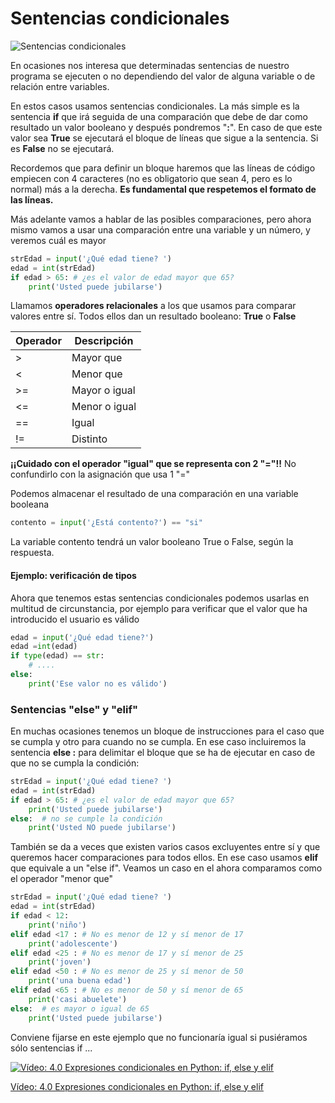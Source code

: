 # Sentencias condicionales

![Sentencias condicionales](./images/Condición.png)

En ocasiones nos interesa que determinadas sentencias de nuestro programa se ejecuten o no dependiendo del valor de alguna variable o de relación entre variables.

En estos casos usamos sentencias condicionales. La más simple es la sentencia **if** que irá seguida de una comparación que debe de dar como resultado un valor booleano y después pondremos "**:**". En caso de que este valor sea **True** se ejecutará el bloque de líneas que sigue a la sentencia. Si es **False** no se ejecutará.

Recordemos que para definir un bloque haremos que las líneas de código empiecen con 4 caracteres (no es obligatorio que sean 4, pero es lo normal) más a la derecha. **Es fundamental que respetemos el formato de las líneas.**

Más adelante vamos a hablar de las posibles comparaciones, pero ahora mismo vamos a usar una comparación entre una variable y un número, y veremos cuál es mayor

```python
strEdad = input('¿Qué edad tiene? ')
edad = int(strEdad)
if edad > 65: # ¿es el valor de edad mayor que 65?
    print('Usted puede jubilarse')
```

Llamamos **operadores relacionales** a los que usamos para comparar valores entre sí. Todos ellos dan un resultado booleano: **True** o **False**

Operador|Descripción
---|---
>|Mayor que
<|Menor que
>=|Mayor o igual
<=|Menor o igual
==|Igual
!=|Distinto

**¡¡Cuidado con el operador "igual" que se representa con 2 "="!!** No confundirlo con la asignación que usa 1 "="

Podemos almacenar el resultado de una comparación en una variable booleana

```python
contento = input('¿Está contento?') == "si"
```

La variable contento tendrá un valor booleano True o False, según la respuesta.

#### Ejemplo: verificación de tipos

Ahora que tenemos estas sentencias condicionales podemos usarlas en multitud de circunstancia, por ejemplo para verificar que el valor que ha introducido el usuario es válido

```python
edad = input('¿Qué edad tiene?')
edad =int(edad)
if type(edad) == str:
    # ....
else:
    print('Ese valor no es válido')

```

### Sentencias "else" y "elif"


En muchas ocasiones tenemos un bloque de instrucciones para el caso que se cumpla y otro para cuando no se cumpla. En ese caso incluiremos la sentencia **else :** para delimitar el bloque que se ha de ejecutar en caso de que no se cumpla la condición:

```python
strEdad = input('¿Qué edad tiene? ')
edad = int(strEdad)
if edad > 65: # ¿es el valor de edad mayor que 65?
    print('Usted puede jubilarse')
else:  # no se cumple la condición
    print('Usted NO puede jubilarse')
```

También se da a veces que existen varios casos excluyentes entre sí y que queremos hacer comparaciones para todos ellos. En ese caso usamos **elif** que equivale a un "else if". Veamos un caso en el ahora comparamos como el operador "menor que"

```python
strEdad = input('¿Qué edad tiene? ')
edad = int(strEdad)
if edad < 12: 
    print('niño')
elif edad <17 : # No es menor de 12 y sí menor de 17
    print('adolescente')
elif edad <25 : # No es menor de 17 y sí menor de 25
    print('joven')    
elif edad <50 : # No es menor de 25 y sí menor de 50
    print('una buena edad')
elif edad <65 : # No es menor de 50 y sí menor de 65
    print('casi abuelete')
else:  # es mayor o igual de 65
    print('Usted puede jubilarse')
```

Conviene fijarse en este ejemplo que no funcionaría igual si pusiéramos sólo sentencias if ...


[![Vídeo: 4.0 Expresiones condicionales en Python: if, else y elif](https://img.youtube.com/vi/l294WArl_RQ/0.jpg)](https://drive.google.com/file/d/1S17J4I0mydCc2rSRqBPjfTI2A6DxG_Ut/view?usp=sharing)


[Vídeo: 4.0 Expresiones condicionales en Python: if, else y elif](https://drive.google.com/file/d/1S17J4I0mydCc2rSRqBPjfTI2A6DxG_Ut/view?usp=sharing)

